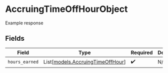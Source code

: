 # AccruingTimeOffHourObject

Example response


## Fields

| Field                                                                | Type                                                                 | Required                                                             | Description                                                          |
| -------------------------------------------------------------------- | -------------------------------------------------------------------- | -------------------------------------------------------------------- | -------------------------------------------------------------------- |
| `hours_earned`                                                       | List[[models.AccruingTimeOffHour](../models/accruingtimeoffhour.md)] | :heavy_check_mark:                                                   | N/A                                                                  |